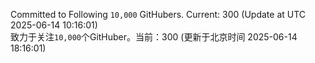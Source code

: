 Committed to Following `10,000` GitHubers. Current: <!-- FOLLOWING_COUNT -->300<!-- FOLLOWING_COUNT --> (Update at UTC <!-- LAST_UPDATED -->2025-06-14 10:16:01<!-- LAST_UPDATED -->)<br>
致力于关注`10,000`个GitHuber。当前：<!-- FOLLOWING_COUNT -->300<!-- FOLLOWING_COUNT --> (更新于北京时间 <!-- LAST_UPDATED_CST -->2025-06-14 18:16:01<!-- LAST_UPDATED_CST -->)
